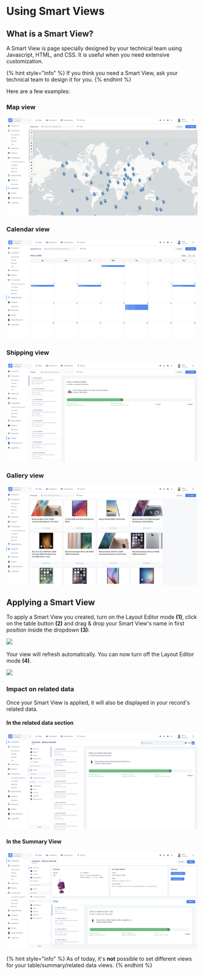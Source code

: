 # Using Smart Views

## What is a Smart View?

A Smart View is page specially designed by your technical team using Javascript, HTML, and CSS. It is useful when you need extensive customization.

{% hint style="info" %}
If you think you need a Smart View, ask your technical team to design it for you.
{% endhint %}

Here are a few examples:

### Map view <a href="#example-map-view" id="example-map-view"></a>

![](<../../.gitbook/assets/image (192).png>)

### Calendar view <a href="#example-calendar-view" id="example-calendar-view"></a>

![](<../../.gitbook/assets/image (427).png>)

### Shipping view <a href="#example-shipping-view" id="example-shipping-view"></a>

![](<../../.gitbook/assets/image (253).png>)

### Gallery view <a href="#example-gallery-view" id="example-gallery-view"></a>

![](<../../.gitbook/assets/image (386).png>)

## Applying a Smart View <a href="#applying-a-smart-view" id="applying-a-smart-view"></a>

To apply a Smart View you created, turn on the Layout Editor mode **(1)**, click on the table button **(2)** and drag & drop your Smart View's name in first position inside the dropdown **(3)**:

![](../../.gitbook/assets/2019-07-09\_11.51.33.png)

Your view will refresh automatically. You can now turn off the Layout Editor mode **(4)**.

![](../../.gitbook/assets/2019-07-09\_11.59.12.png)

### Impact on related data

Once your Smart View is applied, it will also be displayed in your record's related data.

#### In the related data section

![](<../../.gitbook/assets/image (405).png>)

#### In the Summary View

![](<../../.gitbook/assets/image (3) (1).png>)

{% hint style="info" %}
As of today, it's **not** possible to set different views for your table/summary/related data views.
{% endhint %}
